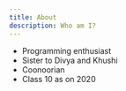 ```yaml
---
title: About
description: Who am I?
---
```


* Programming enthusiast
* Sister to Divya and Khushi
* Coonoorian
* Class 10 as on 2020
